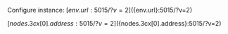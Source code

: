 Configure instance: [${env.url}:5015/?v=2](${env.url}:5015/?v=2)

[${nodes.3cx[0].address}:5015/?v=2](${nodes.3cx[0].address}:5015/?v=2)
